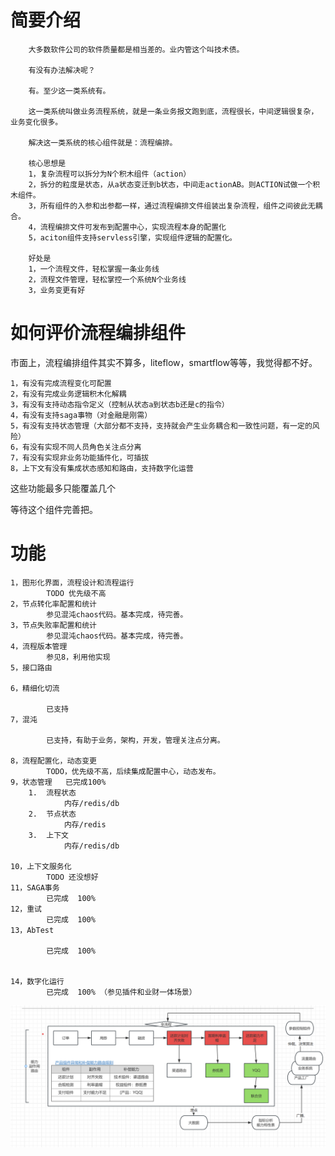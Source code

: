 # 简要介绍
    
        大多数软件公司的软件质量都是相当差的。业内管这个叫技术债。
    
        有没有办法解决呢？
    
        有。至少这一类系统有。
        
        这一类系统叫做业务流程系统，就是一条业务报文跑到底，流程很长，中间逻辑很复杂，业务变化很多。
    
        解决这一类系统的核心组件就是：流程编排。
    
        核心思想是
        1，复杂流程可以拆分为N个积木组件（action）
        2，拆分的粒度是状态，从a状态变迁到b状态，中间走actionAB。则ACTION试做一个积木组件。
        3，所有组件的入参和出参都一样，通过流程编排文件组装出复杂流程，组件之间彼此无耦合。
        4，流程编排文件可发布到配置中心，实现流程本身的配置化
        5，aciton组件支持servless引擎，实现组件逻辑的配置化。

        好处是
        1，一个流程文件，轻松掌握一条业务线
        2，流程文件管理，轻松掌控一个系统N个业务线
        3，业务变更有好
        


# 如何评价流程编排组件


 市面上，流程编排组件其实不算多，liteflow，smartflow等等，我觉得都不好。
        
    1，有没有完成流程变化可配置
    2，有没有完成业务逻辑积木化解耦
    3，有没有支持动态指令定义（控制从状态a到状态b还是c的指令）
    4，有没有支持saga事物（对金融是刚需）
    5，有没有支持状态管理（大部分都不支持，支持就会产生业务耦合和一致性问题，有一定的风险）
    6，有没有实现不同人员角色关注点分离 
    7，有没有实现非业务功能插件化，可插拔
    8，上下文有没有集成状态感知和路由，支持数字化运营
     
这些功能最多只能覆盖几个

等待这个组件完善把。
 


# 功能

    1，图形化界面，流程设计和流程运行  
            TODO 优先级不高
    2，节点转化率配置和统计
            参见混沌chaos代码。基本完成，待完善。
    3，节点失败率配置和统计
            参见混沌chaos代码。基本完成，待完善。
    4，流程版本管理
            参见8，利用他实现
    5，接口路由
              
    6，精细化切流

            已支持
    7，混沌

            已支持，有助于业务，架构，开发，管理关注点分离。

    8，流程配置化，动态变更
            TODO，优先级不高，后续集成配置中心，动态发布。
    9，状态管理   已完成100%
        1.  流程状态
                内存/redis/db
        2.  节点状态  
                内存/redis
        3.  上下文 
                内存/redis/db
         
    10，上下文服务化
            TODO 还没想好
    11，SAGA事务
            已完成  100%
    12，重试
            已完成  100%
    13，AbTest

            已完成  100%

    
    14，数字化运行
            已完成  100% （参见插件和业财一体场景）
![img.png](img.png)
 